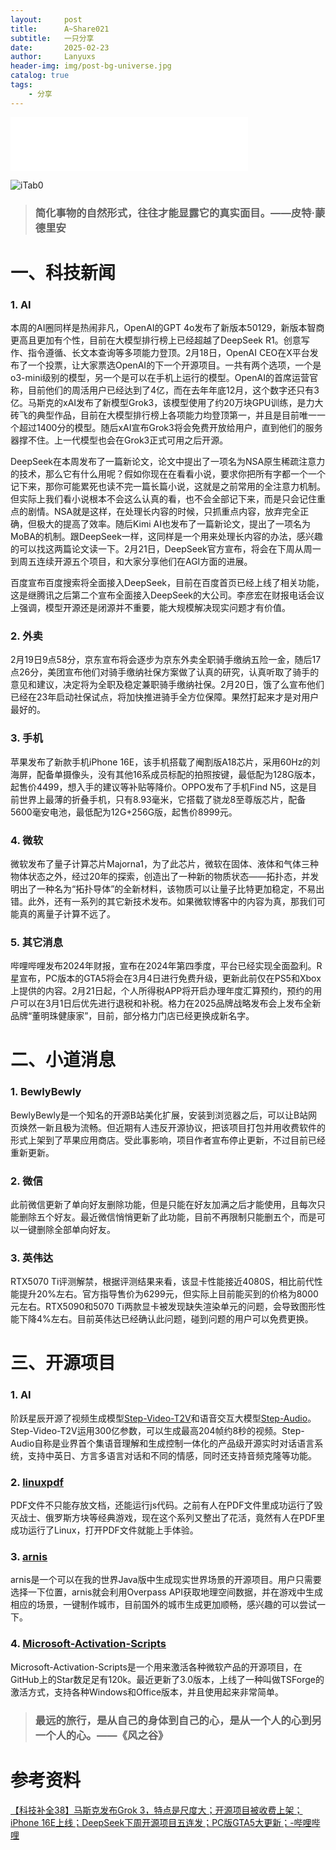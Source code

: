 ```yaml
---
layout:     post
title:      A~Share021
subtitle:   一只分享
date:       2025-02-23
author:     Lanyuxs
header-img: img/post-bg-universe.jpg
catalog: true
tags:
    - 分享
---
```


<iframe frameborder="no" border="0" marginwidth="0" marginheight="0" width=380 height=86 src="//music.163.com/outchain/player?type=2&id=1817661979&auto=0&height=66"></iframe>

![iTab0](https://p.ipic.vip/20a6ix.webp)

> ### 简化事物的自然形式，往往才能显露它的真实面目。——皮特·蒙德里安

# 一、科技新闻

### 1. AI

本周的AI圈同样是热闹非凡，OpenAI的GPT 4o发布了新版本50129，新版本智商更高且更加有个性，目前在大模型排行榜上已经超越了DeepSeek R1。创意写作、指令遵循、长文本查询等多项能力登顶。2月18日，OpenAI CEO在X平台发布了一个投票，让大家票选OpenAI的下一个开源项目。一共有两个选项，一个是o3-mini级别的模型，另一个是可以在手机上运行的模型。OpenAI的首席运营官称，目前他们的周活用户已经达到了4亿，而在去年年底12月，这个数字还只有3亿。马斯克的xAI发布了新模型Grok3，该模型使用了约20万块GPU训练，是力大砖飞的典型作品，目前在大模型排行榜上各项能力均登顶第一，并且是目前唯一一个超过1400分的模型。随后xAI宣布Grok3将会免费开放给用户，直到他们的服务器撑不住。上一代模型也会在Grok3正式可用之后开源。

DeepSeek在本周发布了一篇新论文，论文中提出了一项名为NSA原生稀疏注意力的技术，那么它有什么用呢？假如你现在在看看小说，要求你把所有字都一个一个记下来，那你可能累死也读不完一篇长篇小说，这就是之前常用的全注意力机制。但实际上我们看小说根本不会这么认真的看，也不会全部记下来，而是只会记住重点的剧情。NSA就是这样，在处理长内容的时候，只抓重点内容，放弃完全正确，但极大的提高了效率。随后Kimi AI也发布了一篇新论文，提出了一项名为MoBA的机制。跟DeepSeek一样，这同样是一个用来处理长内容的办法，感兴趣的可以找这两篇论文读一下。2月21日，DeepSeek官方宣布，将会在下周从周一到周五连续开源五个项目，和大家分享他们在AGI方面的进展。

百度宣布百度搜索将全面接入DeepSeek，目前在百度首页已经上线了相关功能，这是继腾讯之后第二个宣布全面接入DeepSeek的大公司。李彦宏在财报电话会议上强调，模型开源还是闭源并不重要，能大规模解决现实问题才有价值。

### 2. 外卖

2月19日9点58分，京东宣布将会逐步为京东外卖全职骑手缴纳五险一金，随后17点26分，美团宣布他们对骑手缴纳社保方案做了认真的研究，认真听取了骑手的意见和建议，决定将为全职及稳定兼职骑手缴纳社保。2月20日，饿了么宣布他们已经在23年启动社保试点，将加快推进骑手全方位保障。果然打起来才是对用户最好的。

### 3. 手机

苹果发布了新款手机iPhone 16E，该手机搭载了阉割版A18芯片，采用60Hz的刘海屏，配备单摄像头，没有其他16系成员标配的拍照按键，最低配为128G版本，起售价4499，想入手的建议等补贴等降价。OPPO发布了手机Find N5，这是目前世界上最薄的折叠手机，只有8.93毫米，它搭载了骁龙8至尊版芯片，配备5600毫安电池，最低配为12G+256G版，起售价8999元。

### 4. 微软

微软发布了量子计算芯片Majorna1，为了此芯片，微软在固体、液体和气体三种物体状态之外，经过20年的探索，创造出了一种新的物质状态——拓扑态，并发明出了一种名为“拓扑导体”的全新材料，该物质可以让量子比特更加稳定，不易出错。此外，还有一系列的其它新技术发布。如果微软博客中的内容为真，那我们可能真的离量子计算不远了。

### 5. 其它消息

哔哩哔哩发布2024年财报，宣布在2024年第四季度，平台已经实现全面盈利。R星宣布，PC版本的GTA5将会在3月4日进行免费升级，更新此前仅在PS5和Xbox上提供的内容。2月21日起，个人所得税APP将开启办理年度汇算预约，预约的用户可以在3月1日后优先进行退税和补税。格力在2025品牌战略发布会上发布全新品牌“董明珠健康家”，目前，部分格力门店已经更换成新名字。

# 二、小道消息

### 1. BewlyBewly

BewlyBewly是一个知名的开源B站美化扩展，安装到浏览器之后，可以让B站网页焕然一新且极为流畅。但近期有人违反开源协议，把该项目打包并用收费软件的形式上架到了苹果应用商店。受此事影响，项目作者宣布停止更新，不过目前已经重新更新。

### 2. 微信

此前微信更新了单向好友删除功能，但是只能在好友加满之后才能使用，且每次只能删除五个好友。最近微信悄悄更新了此功能，目前不再限制只能删五个，而是可以一键删除全部单向好友。

### 3. 英伟达

RTX5070 Ti评测解禁，根据评测结果来看，该显卡性能接近4080S，相比前代性能提升20%左右。官方指导售价为6299元，但实际上目前能买到的价格为8000元左右。RTX5090和5070 Ti两款显卡被发现缺失渲染单元的问题，会导致图形性能下降4%左右。目前英伟达已经确认此问题，碰到问题的用户可以免费更换。

# 三、开源项目

### 1. AI

阶跃星辰开源了视频生成模型[Step-Video-T2V](https://github.com/stepfun-ai/Step-Video-T2V)和语音交互大模型[Step-Audio](https://github.com/stepfun-ai/Step-Audio)。Step-Video-T2V运用300亿参数，可以生成最高204帧约8秒的视频。Step-Audio自称是业界首个集语音理解和生成控制一体化的产品级开源实时对话语言系统，支持中英日、方言多语言对话和不同的情感，同时还支持音频克隆等功能。

### 2. [linuxpdf](https://github.com/ading2210/linuxpdf)

PDF文件不只能存放文档，还能运行js代码。之前有人在PDF文件里成功运行了毁灭战士、俄罗斯方块等经典游戏，现在这个系列又整出了花活，竟然有人在PDF里成功运行了Linux，打开PDF文件就能上手体验。

### 3. [arnis](https://github.com/louis-e/arnis)

arnis是一个可以在我的世界Java版中生成现实世界场景的开源项目。用户只需要选择一下位置，arnis就会利用Overpass API获取地理空间数据，并在游戏中生成相应的场景，一键制作城市，目前国外的城市生成更加顺畅，感兴趣的可以尝试一下。

### 4. [Microsoft-Activation-Scripts](https://github.com/massgravel/Microsoft-Activation-Scripts)

Microsoft-Activation-Scripts是一个用来激活各种微软产品的开源项目，在GitHub上的Star数足足有120k。最近更新了3.0版本，上线了一种叫做TSForge的激活方式，支持各种Windows和Office版本，并且使用起来非常简单。

> ### 最远的旅行，是从自己的身体到自己的心，是从一个人的心到另一个人的心。——《风之谷》

# 参考资料

[【科技补全38】马斯克发布Grok 3，特点是尺度大；开源项目被收费上架；iPhone 16E上线；DeepSeek下周开源项目五连发；PC版GTA5大更新；-哔哩哔哩](https://b23.tv/enT4ams)